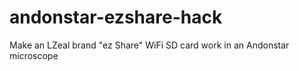 # andonstar-ezshare-hack
Make an LZeal brand "ez Share" WiFi SD card work in an Andonstar microscope
